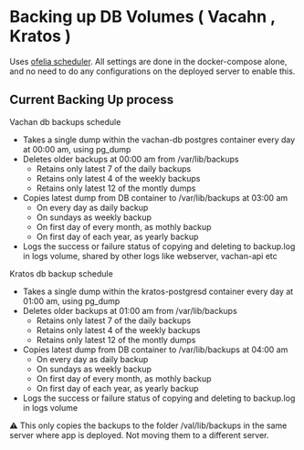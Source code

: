 # Backing up DB Volumes ( Vacahn , Kratos )

Uses [ofelia scheduler](https://hub.docker.com/r/mcuadros/ofelia/).
All settings are done in the docker-compose alone, and no need to do any configurations on the deployed server to enable this.

## Current Backing Up process

Vachan db backups schedule
- Takes a single dump within the vachan-db postgres container every day at 00:00 am, using pg_dump
- Deletes older backups at 00:00 am from /var/lib/backups 
  - Retains only latest 7 of the daily backups
  - Retains only latest 4 of the weekly backups
  - Retains only latest 12 of the montly dumps
- Copies latest dump from DB container to /var/lib/backups at 03:00 am
  - On every day as daily backup
  - On sundays as weekly backup
  - On first day of every month, as mothly backup
  - On first day of each year, as yearly backup
- Logs the success or failure status of copying and deleting to backup.log in logs volume, shared by other logs like webserver, vachan-api etc

Kratos db backup schedule
- Takes a single dump within the kratos-postgresd container every day at 01:00 am, using pg_dump
- Deletes older backups at 01:00 am from /var/lib/backups 
  - Retains only latest 7 of the daily backups
  - Retains only latest 4 of the weekly backups
  - Retains only latest 12 of the montly dumps
- Copies latest dump from DB container to /var/lib/backups at 04:00 am
  - On every day as daily backup
  - On sundays as weekly backup
  - On first day of every month, as mothly backup
  - On first day of each year, as yearly backup
- Logs the success or failure status of copying and deleting to backup.log in logs volume

:warning: This only copies the backups to the folder /val/lib/backups in the same server where app is deployed. Not moving them to a different server.

